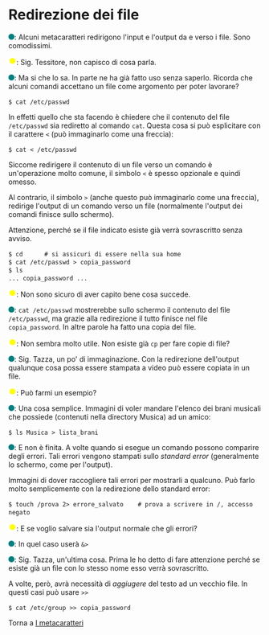 # Redirezione dei file

![](../../images/people/tess.png): Alcuni metacaratteri redirigono l'input e l'output
da e verso i file. Sono comodissimi.

![](../../images/people/tazza.png): Sig. Tessitore, non capisco di cosa parla.

![](../../images/people/tess.png): Ma si che lo sa. In parte ne ha già fatto uso senza saperlo.
Ricorda che alcuni comandi accettano un file come argomento per poter lavorare?

```
$ cat /etc/passwd
```

In effetti quello che sta facendo è chiedere che il contenuto del file `/etc/passwd`
sia rediretto al comando `cat`. Questa cosa si può esplicitare con il carattere `<`
(può immaginarlo come una freccia):

```
$ cat < /etc/passwd
```

Siccome redirigere il contenuto di un file verso un comando è un'operazione
molto comune, il simbolo `<` è spesso opzionale e quindi omesso.

Al contrario, il simbolo `>` (anche questo può immaginarlo come una freccia),
redirige l'output di un comando verso un file (normalmente l'output dei comandi
finisce sullo schermo).

Attenzione, perché se il file indicato esiste già
verrà sovrascritto senza avviso.

```
$ cd      # si assicuri di essere nella sua home
$ cat /etc/passwd > copia_password
$ ls
... copia_password ...
```

![](../../images/people/tazza.png): Non sono sicuro di aver capito bene cosa succede.

![](../../images/people/tess.png): `cat /etc/passwd` mostrerebbe sullo schermo il
contenuto del file `/etc/passwd`, ma grazie alla redirezione il tutto finisce
nel file `copia_password`. In altre parole ha fatto una copia del file.

![](../../images/people/tazza.png): Non sembra molto utile. Non esiste già `cp` per
fare copie di file?

![](../../images/people/tess.png): Sig. Tazza, un po' di immaginazione. Con la
redirezione dell'output qualunque cosa possa essere stampata a video può
essere copiata in un file.

![](../../images/people/tazza.png): Può farmi un esempio?

![](../../images/people/tess.png): Una cosa semplice. Immagini di voler mandare
l'elenco dei brani musicali che possiede (contenuti nella directory Musica)
ad un amico:

```
$ ls Musica > lista_brani
```

![](../../images/people/tess.png): E non è finita. A volte quando si esegue un comando
possono comparire degli errori. Tali errori vengono stampati sullo
*standard error* (generalmente lo schermo, come per l'output).

Immagini di dover raccogliere tali errori per mostrarli a qualcuno. Può farlo
molto semplicemente con la redirezione dello standard error:

```
$ touch /prova 2> errore_salvato    # prova a scrivere in /, accesso negato
```

![](../../images/people/tazza.png): E se voglio salvare sia l'output normale che
gli errori?

![](../../images/people/tess.png): In quel caso userà `&>`

![](../../images/people/tess.png): Sig. Tazza, un'ultima cosa. Prima le ho detto
di fare attenzione perché se esiste già un file con lo stesso nome esso verrà
sovrascritto.

A volte, però, avrà necessità di *aggiugere* del testo ad un vecchio file. In
questi casi può usare `>>`

```
$ cat /etc/group >> copia_password
```

Torna a [I metacaratteri](../summary.md)
